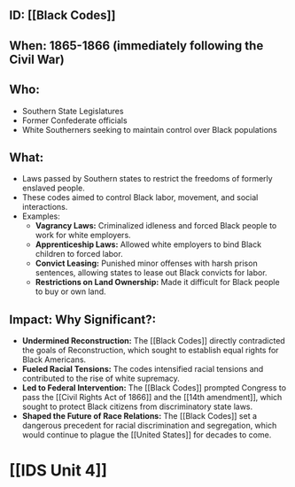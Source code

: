 ## ID: [[Black Codes]] 
## When: 1865-1866 (immediately following the Civil War)

## Who: 
* Southern State Legislatures 
* Former Confederate officials
* White Southerners seeking to maintain control over Black populations

## What: 
* Laws passed by Southern states to restrict the freedoms of formerly enslaved people.
* These codes aimed to control Black labor, movement, and social interactions.
* Examples:
    * **Vagrancy Laws:**  Criminalized idleness and forced Black people to work for white employers.
    * **Apprenticeship Laws:** Allowed white employers to bind Black children to forced labor.
    * **Convict Leasing:** Punished minor offenses with harsh prison sentences, allowing states to lease out Black convicts for labor.
    * **Restrictions on Land Ownership:** Made it difficult for Black people to buy or own land.

## Impact: Why Significant?: 
* **Undermined Reconstruction:** The [[Black Codes]] directly contradicted the goals of Reconstruction, which sought to establish equal rights for Black Americans.
* **Fueled Racial Tensions:** The codes intensified racial tensions and contributed to the rise of white supremacy.
* **Led to Federal Intervention:** The [[Black Codes]] prompted Congress to pass the [[Civil Rights Act of 1866]] and the [[14th amendment]], which sought to protect Black citizens from discriminatory state laws.
* **Shaped the Future of Race Relations:** The [[Black Codes]] set a dangerous precedent for racial discrimination and segregation, which would continue to plague the [[United States]] for decades to come. 

# [[IDS Unit 4]]